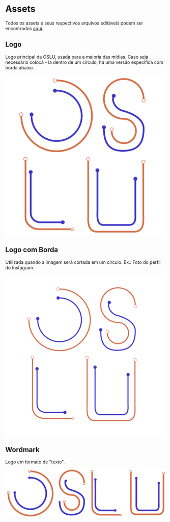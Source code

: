 # Assets 

Todos os assets e seus respectivos arquivos editáveis podem ser encontrados [aqui](https://github.com/OpenSourceLabUFV/oslu-branding).


## Logo

Logo principal da OSLU, usada para  a maioria das mídias. Caso seja necessário colocá - la dentro de um círculo, há uma versão específica com borda abaixo.

![Oslu Logo](https://raw.githubusercontent.com/OpenSourceLabUFV/oslu-branding/main/assets/oslu-logo.png)


## Logo com Borda

Utilizada quando a imagem será cortada em um círculo. Ex.: Foto do perfil do Instagram.

![Oslu logo com Borda](https://raw.githubusercontent.com/OpenSourceLabUFV/oslu-branding/main/assets/oslu-logo-border.png)

## Wordmark

Logo em formato de "texto".

![OSLU Wordmark](https://raw.githubusercontent.com/OpenSourceLabUFV/oslu-branding/main/assets/oslu-lockup.png)